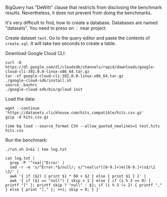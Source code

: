 BigQuery has "DeWitt" clause that restricts from disclosing the benchmark results.
Nevertheless, it does not prevent from doing the benchmarks.

It's very difficult to find, how to create a database.
Databases are named "datasets". You need to press on `⋮` near project.

Create dataset `test`.
Go to the query editor and paste the contents of `create.sql`.
It will take two seconds to create a table.

Download Google Cloud CLI:
```
curl -O https://dl.google.com/dl/cloudsdk/channels/rapid/downloads/google-cloud-cli-392.0.0-linux-x86_64.tar.gz
tar -xf google-cloud-cli-392.0.0-linux-x86_64.tar.gz
./google-cloud-sdk/install.sh
source .bashrc
./google-cloud-sdk/bin/gcloud init
```

Load the data:
```
wget --continue 'https://datasets.clickhouse.com/hits_compatible/hits.csv.gz'
gzip -d hits.csv.gz

time bq load --source_format CSV --allow_quoted_newlines=1 test.hits hits.csv
```

Run the benchmark:

```
./run.sh 2>&1 | tee log.txt

cat log.txt |
  grep -P '^real|^Error' |
  sed -r -e 's/^Error.*$/null/; s/^real\s*([0-9.]+)m([0-9.]+)s$/\1 \2/' |
  awk '{ if ($2) { print $1 * 60 + $2 } else { print $1 } }' |
  awk '{ if ($1 == "null") { skip = 1 } else { if (i % 3 == 0) { printf "[" }; printf skip ? "null" : $1; if (i % 3 != 2) { printf "," } else { print "]," }; ++i; skip = 0; } }'
```
